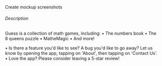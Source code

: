 Create mockup screenshots

###### Description

Guess is a collection of math games, including:
• The numbers book
• The 8 queens puzzle
• MatheMagic
• And more!

• Is there a feature you'd like to see? A bug you'd like to go away? Let us know by opening the app, tapping on 'About', then tapping on 'Contact Us'.
• Love the app? Please consider leaving a 5-star review!